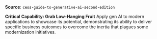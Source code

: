 **Source:** `ceos-guide-to-generative-ai-second-edition`

**Critical Capability: Grab Low-Hanging Fruit**
Apply gen AI to modern applications to showcase its potential, demonstrating its ability to deliver specific business outcomes to overcome the inertia that plagues some modernization initiatives.
